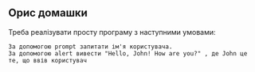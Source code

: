 ## Орис домашки

Треба реалізувати просту програму з наступними умовами:

    За допомогою prompt запитати ім'я користувача.
    За допомогою alert вивести "Hello, John! How are you?" , де John це те, що ввів користувач